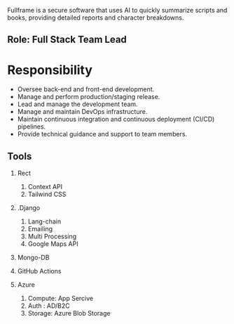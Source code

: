 Fullframe is a secure software that uses AI to quickly summarize scripts and books, providing detailed reports and character breakdowns.

## Role: Full Stack Team Lead


# Responsibility

- Oversee back-end and front-end development.
- Manage and perform production/staging release.
- Lead and manage the development team.
- Manage and maintain DevOps infrastructure.
- Maintain continuous integration and continuous deployment (CI/CD) pipelines.
- Provide technical guidance and support to team members.



## Tools
1. Rect
	1. Context API
	2. Tailwind CSS
2. .Django
	1. Lang-chain
	2. Emailing
	3. Multi Processing
	4. Google Maps API

5. Mongo-DB
6. GitHub Actions
7. Azure 
	1. Compute: App Sercive
	2. Auth : AD/B2C
	3. Storage: Azure Blob Storage
